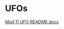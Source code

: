 # UFOs
[Mod 11 UFO README.docx](https://github.com/mmh926/UFOs/files/6449066/Mod.11.UFO.README.docx)


